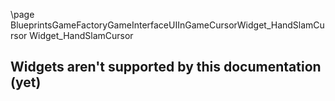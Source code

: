 \page BlueprintsGameFactoryGameInterfaceUIInGameCursorWidget_HandSlamCursor Widget_HandSlamCursor
## Widgets aren't supported by this documentation (yet)
